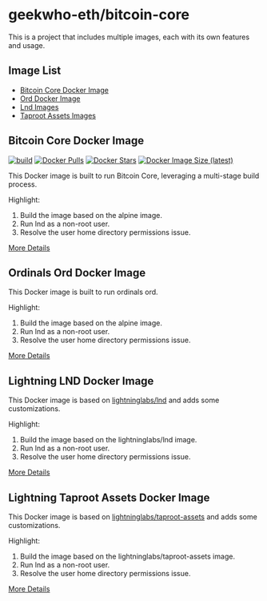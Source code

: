 # geekwho-eth/bitcoin-core

This is a project that includes multiple images, each with its own features and usage.

## Image List

- [Bitcoin Core Docker Image](25/README.md)
- [Ord Docker Image](ord/README.md)
- [Lnd Images](lnd/README.md)
- [Taproot Assets Images](tapd/README.md)

## Bitcoin Core Docker Image

[![build](https://github.com/geekwho-eth/docker-bitcoin-core/actions/workflows/build.yaml/badge.svg)](https://github.com/geekwho-eth/docker-bitcoin-core/actions/workflows/build.yaml)
[![Docker Pulls](https://img.shields.io/docker/pulls/caijiamx/bitcoin-core.svg)](https://hub.docker.com/r/caijiamx/bitcoin-core)
[![Docker Stars](https://img.shields.io/docker/stars/caijiamx/bitcoin-core.svg)](https://hub.docker.com/r/caijiamx/bitcoin-core)
[![Docker Image Size (latest)](https://img.shields.io/docker/image-size/caijiamx/bitcoin-core/latest.svg)](https://hub.docker.com/r/caijiamx/bitcoin-core)

This Docker image is built to run Bitcoin Core, leveraging a multi-stage build process.

Highlight:
1. Build the image based on the alpine image.
2. Run lnd as a non-root user.
3. Resolve the user home directory permissions issue.

[More Details](25/README.md)

## Ordinals Ord Docker Image

This Docker image is built to run ordinals ord.

Highlight:
1. Build the image based on the alpine image.
2. Run lnd as a non-root user.
3. Resolve the user home directory permissions issue.

[More Details](ord/README.md)

## Lightning LND Docker Image

This Docker image is based on [lightninglabs/lnd](https://hub.docker.com/r/lightninglabs/lnd) and adds some customizations.

Highlight:
1. Build the image based on the lightninglabs/lnd image.
2. Run lnd as a non-root user.
3. Resolve the user home directory permissions issue.

[More Details](lnd/README.md)

## Lightning Taproot Assets Docker Image

This Docker image is based on [lightninglabs/taproot-assets](https://hub.docker.com/r/lightninglabs/taproot-assets) and adds some customizations.

Highlight:
1. Build the image based on the lightninglabs/taproot-assets image.
2. Run lnd as a non-root user.
3. Resolve the user home directory permissions issue.

[More Details](tapd/README.md)
